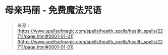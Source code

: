 <!--yml

category: 未分类

date: 2024-06-12 19:07:14

-->

# 母亲玛丽 - 免费魔法咒语

> 来源：[https://www.spellsofmagic.com/spells/health_spells/health_spells/22711/page.html#0001-01-01](https://www.spellsofmagic.com/spells/health_spells/health_spells/22711/page.html#0001-01-01)
